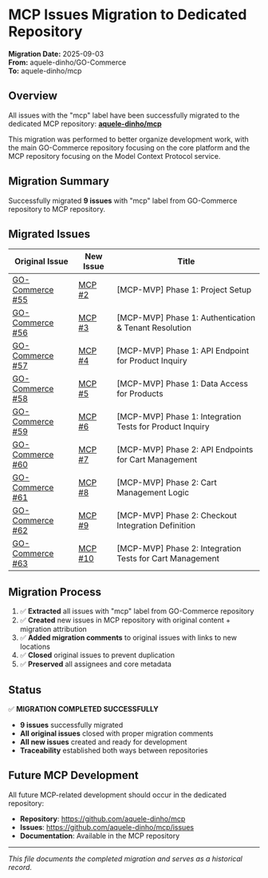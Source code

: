 # MCP Issues Migration to Dedicated Repository

**Migration Date:** 2025-09-03  
**From:** aquele-dinho/GO-Commerce  
**To:** aquele-dinho/mcp

## Overview

All issues with the "mcp" label have been successfully migrated to the dedicated MCP repository: **[aquele-dinho/mcp](https://github.com/aquele-dinho/mcp)**

This migration was performed to better organize development work, with the main GO-Commerce repository focusing on the core platform and the MCP repository focusing on the Model Context Protocol service.

## Migration Summary

Successfully migrated **9 issues** with "mcp" label from GO-Commerce repository to MCP repository.

## Migrated Issues

| Original Issue | New Issue | Title |
|---------------|-----------|--------|
| [GO-Commerce #55](https://github.com/aquele-dinho/GO-Commerce/issues/55) | [MCP #2](https://github.com/aquele-dinho/mcp/issues/2) | [MCP-MVP] Phase 1: Project Setup |
| [GO-Commerce #56](https://github.com/aquele-dinho/GO-Commerce/issues/56) | [MCP #3](https://github.com/aquele-dinho/mcp/issues/3) | [MCP-MVP] Phase 1: Authentication & Tenant Resolution |
| [GO-Commerce #57](https://github.com/aquele-dinho/GO-Commerce/issues/57) | [MCP #4](https://github.com/aquele-dinho/mcp/issues/4) | [MCP-MVP] Phase 1: API Endpoint for Product Inquiry |
| [GO-Commerce #58](https://github.com/aquele-dinho/GO-Commerce/issues/58) | [MCP #5](https://github.com/aquele-dinho/mcp/issues/5) | [MCP-MVP] Phase 1: Data Access for Products |
| [GO-Commerce #59](https://github.com/aquele-dinho/GO-Commerce/issues/59) | [MCP #6](https://github.com/aquele-dinho/mcp/issues/6) | [MCP-MVP] Phase 1: Integration Tests for Product Inquiry |
| [GO-Commerce #60](https://github.com/aquele-dinho/GO-Commerce/issues/60) | [MCP #7](https://github.com/aquele-dinho/mcp/issues/7) | [MCP-MVP] Phase 2: API Endpoints for Cart Management |
| [GO-Commerce #61](https://github.com/aquele-dinho/GO-Commerce/issues/61) | [MCP #8](https://github.com/aquele-dinho/mcp/issues/8) | [MCP-MVP] Phase 2: Cart Management Logic |
| [GO-Commerce #62](https://github.com/aquele-dinho/GO-Commerce/issues/62) | [MCP #9](https://github.com/aquele-dinho/mcp/issues/9) | [MCP-MVP] Phase 2: Checkout Integration Definition |
| [GO-Commerce #63](https://github.com/aquele-dinho/GO-Commerce/issues/63) | [MCP #10](https://github.com/aquele-dinho/mcp/issues/10) | [MCP-MVP] Phase 2: Integration Tests for Cart Management |

## Migration Process

1. ✅ **Extracted** all issues with "mcp" label from GO-Commerce repository
2. ✅ **Created** new issues in MCP repository with original content + migration attribution
3. ✅ **Added migration comments** to original issues with links to new locations
4. ✅ **Closed** original issues to prevent duplication
5. ✅ **Preserved** all assignees and core metadata

## Status

✅ **MIGRATION COMPLETED SUCCESSFULLY**

- **9 issues** successfully migrated 
- **All original issues** closed with proper migration comments
- **All new issues** created and ready for development
- **Traceability** established both ways between repositories

## Future MCP Development

All future MCP-related development should occur in the dedicated repository:
- **Repository**: https://github.com/aquele-dinho/mcp
- **Issues**: https://github.com/aquele-dinho/mcp/issues
- **Documentation**: Available in the MCP repository

---

*This file documents the completed migration and serves as a historical record.*
